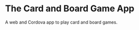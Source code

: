 The Card and Board Game App
===========================

A web and Cordova app to play card and board games.
